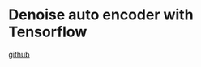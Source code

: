 # Denoise auto encoder with Tensorflow
[github](https://github.com/NELSONZHAO/zhihu/tree/master/denoise_auto_encoder)
